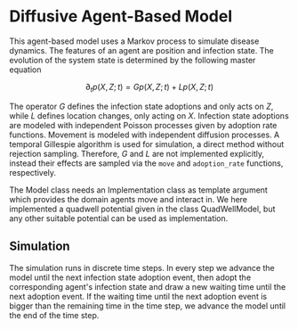 # Diffusive Agent-Based Model

This agent-based model uses a Markov process to simulate disease dynamics. The features of an agent are position and infection state. The evolution of the system state is determined by the following master equation

```math
\partial_t p(X,Z;t) = G p(X,Z;t) + L p(X,Z;t)
```
The operator $G$ defines the infection state adoptions and only acts on $Z$, while $L$ defines location changes, only acting on $X$. Infection state adoptions are modeled with independent Poisson processes given by adoption rate functions. Movement is modeled with independent diffusion processes. A temporal Gillespie algorithm is used for simulation, a direct method without rejection sampling. Therefore, $G$ and $L$ are not implemented explicitly, instead their effects are sampled via the `move` and `adoption_rate` functions, respectively.

The Model class needs an Implementation class as template argument which provides the domain agents move and interact in. We here implemented a quadwell potential given in the class QuadWellModel, but any other suitable potential can be used as implementation. 

## Simulation

The simulation runs in discrete time steps. In every step we advance the model until the next infection state adoption event, then adopt the corresponding agent's infection state and draw a new waiting time until the next adoption event. If the waiting time until the next adoption event is bigger than the remaining time in the time step, we advance the model until the end of the time step.
